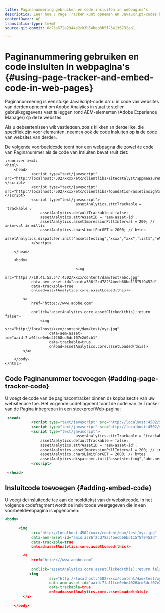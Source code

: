 ```yaml
---
title: Paginanummering gebruiken en code insluiten in webpagina's
description: Leer hoe u Page Tracker kunt opnemen en JavaScript-codes kunt insluiten in uw websitecode, zodat Adobe Analytics gebruiksgegevens rond elementen kan vastleggen.
contentOwner: AG
translation-type: tm+mt
source-git-commit: 0d70a672a2944e2c03b54beb3b5f734136792ab1

---
```



# Paginanummering gebruiken en code insluiten in webpagina&#39;s {#using-page-tracker-and-embed-code-in-web-pages}

Paginanummering is een stukje JavaScript-code dat u in code van websites van derden opneemt om Adobe Analytics in staat te stellen gebruiksgegevens vast te leggen rond AEM-elementen (Adobe Experience Manager) op deze websites.

Als u gebeurtenissen wilt vastleggen, zoals klikken en dergelijke, die specifiek zijn voor elementen, neemt u ook de code Insluiten op in de code van websites van derden.

De volgende voorbeeldcode toont hoe een webpagina die zowel de code van Paginanummer als de code van Insluiten bevat eruit ziet:

```
<!DOCTYPE html>
<html>
    <head>
            <script type="text/javascript" src="http://localhost:4502/xxxx/etc/clientlibs/sitecatalyst/appmeasurement.js"></script>
            <script type="text/javascript" src="http://localhost:4502/xxxx/etc/clientlibs/foundation/assetinsights/pagetracker.js"></script>
            <script type="text/javascript">
                                assetAnalytics.attrTrackable = 'trackable';
                assetAnalytics.defaultTrackable = false;
                assetAnalytics.attrAssetID = 'aem-asset-id';
                assetAnalytics.assetImpressionPollInterval = 200; // interval in millis
                assetAnalytics.charsLimitForGET = 2000; // bytes
                assetAnalytics.dispatcher.init("assetstesting","xxxx","xxx","list1","eVar3","event8","event7");
            </script>
                    
    </head>
                
    <body>

                                <img
            src="https://10.41.52.147:4502/xxxx/content/dam/test/abc.jpg"
            data-aem-asset-id="aaid:a386f2cd78234becb66bd11575f9452d"
            data-trackable=true
            onload=assetAnalytics.core.assetLoaded(this)>

        <a
            href="https://www.adobe.com"
        
            onclick="assetAnalytics.core.assetClicked(this);return false">
                <img
                    src="http://localhost/xxxx/content/dam/test/xyz.jpg"
                    data-aem-asset-id="aaid:7fa01fce0ebe40268cd6dcf07e2d9cb1"
                    data-trackable=true
                    onload=assetAnalytics.core.assetLoaded(this)>
        </a>

    </body>
</html>
```

## Code Paginanummer toevoegen {#adding-page-tracker-code}

U voegt de code van de paginacontracker binnen de kopbalsectie van uw websitecode toe. Het volgende codefragment toont de code van de Tracker van de Pagina inbegrepen in een steekproefWeb-pagina:

```xml
 <head>
            <script type="text/javascript" src="http://localhost:4502/xxxx/etc/clientlibs/sitecatalyst/appmeasurement.js"></script>
            <script type="text/javascript" src="http://localhost:4502/xxxx/etc/clientlibs/foundation/assetinsights/pagetracker.js"></script>
            <script type="text/javascript">
                                assetAnalytics.attrTrackable = 'trackable';
                assetAnalytics.defaultTrackable = false;
                assetAnalytics.attrAssetID = 'aem-asset-id';
                assetAnalytics.assetImpressionPollInterval = 200; // interval in millis
                assetAnalytics.charsLimitForGET = 2000; // bytes
                assetAnalytics.dispatcher.init("assetstesting","abc.net","bee","list1","eVar3","event8","event7");
            </script>
                                                
 </head>
```

## Insluitcode toevoegen {#adding-embed-code}

U voegt de insluitcode toe aan de hoofdtekst van de websitecode. In het volgende codefragment wordt de insluitcode weergegeven die in een voorbeeldwebpagina is opgenomen:

```xml
<body>

      <img
            src="http://localhost:4502/xxxx/content/dam/test/xyz.jpg"
            data-aem-asset-id="aaid:a386f2cd78234becb66bd11575f9452d"
            data-trackable=true
            onload=assetAnalytics.core.assetLoaded(this)>

        <a
            href="https://www.adobe.com"
        
            onclick="assetAnalytics.core.assetClicked(this);return false">
           <img
                    src="http://localhost:4502/xxxx/content/dam/test/xyz.jpg"
                    data-aem-asset-id="aaid:7fa01fce0ebe40268cd6dcf07e2d9cb1"
                    data-trackable=true
                    onload=assetAnalytics.core.assetLoaded(this)>
        </a>

    </body>
```

